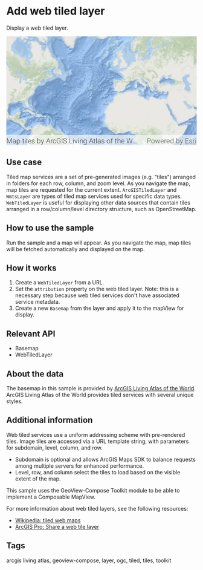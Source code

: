 # Add web tiled layer

Display a web tiled layer.

![Image of add web tiled layer](add-web-tiled-layer.png)

## Use case

Tiled map services are a set of pre-generated images (e.g. "tiles") arranged in folders for each row, column, and zoom level. As you navigate the map, map tiles are requested for the current extent. `ArcGISTiledLayer` and `WmtsLayer` are types of tiled map services used for specific data types. `WebTiledLayer` is useful for displaying other data sources that contain tiles arranged in a row/column/level directory structure, such as OpenStreetMap.

## How to use the sample

Run the sample and a map will appear. As you navigate the map, map tiles will be fetched automatically and displayed on the map.

## How it works

1. Create a `WebTiledLayer` from a URL.
2. Set the `attribution` property on the web tiled layer. Note: this is a necessary step because web tiled services don't have associated service metadata.
3. Create a new `Basemap` from the layer and apply it to the mapView for display.

## Relevant API

* Basemap
* WebTiledLayer

## About the data

The basemap in this sample is provided by [ArcGIS Living Atlas of the World](https://www.arcgis.com/home/item.html?id=1e126e7520f9466c9ca28b8f28b5e500). ArcGIS Living Atlas of the World provides tiled services with several unique styles.

## Additional information

Web tiled services use a uniform addressing scheme with pre-rendered tiles. Image tiles are accessed via a URL template string, with parameters for subdomain, level, column, and row.

* Subdomain is optional and allows ArcGIS Maps SDK to balance requests among multiple servers for enhanced performance.
* Level, row, and column select the tiles to load based on the visible extent of the map.

This sample uses the GeoView-Compose Toolkit module to be able to implement a Composable MapView.

For more information about web tiled layers, see the following resources:

* [Wikipedia: tiled web maps](https://en.wikipedia.org/wiki/Tiled_web_map)
* [ArcGIS Pro: Share a web tile layer](http://pro.arcgis.com/en/pro-app/help/sharing/overview/web-tile-layer.htm)

## Tags

arcgis living atlas, geoview-compose, layer, ogc, tiled, tiles, toolkit
